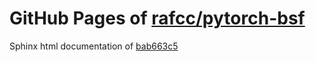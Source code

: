 GitHub Pages of [rafcc/pytorch-bsf](https://github.com/rafcc/pytorch-bsf.git)
===
Sphinx html documentation of [bab663c5](https://github.com/rafcc/pytorch-bsf/tree/bab663c51fe0ab1c15c6124446a4b27c4eabbb62)
